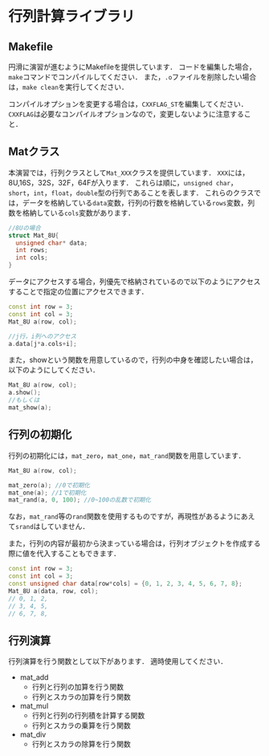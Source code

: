 # 行列計算ライブラリ
## Makefile
円滑に演習が進むようにMakefileを提供しています．
コードを編集した場合，`make`コマンドでコンパイルしてください．
また，`.o`ファイルを削除したい場合は，`make clean`を実行してください．

コンパイルオプションを変更する場合は，`CXXFLAG_ST`を編集してください．
`CXXFLAG`は必要なコンパイルオプションなので，変更しないように注意すること．


## Matクラス
本演習では，行列クラスとして`Mat_XXX`クラスを提供しています．
`XXX`には，8U,16S，32S，32F，64Fが入ります．
これらは順に，`unsigned char`，`short`，`int`，`float`，`double`型の行列であることを表します．
これらのクラスでは，データを格納している`data`変数，行列の行数を格納している`rows`変数，列数を格納している`cols`変数があります．
```cpp
//8Uの場合
struct Mat_8U{
  unsigned char* data;
  int rows;
  int cols;
}
```
データにアクセスする場合，列優先で格納されているので以下のようにアクセスすることで指定の位置にアクセスできます．
```cpp
const int row = 3;
const int col = 3;
Mat_8U a(row, col);

//j行，i列へのアクセス
a.data[j*a.cols+i];
```

また，showという関数を用意しているので，行列の中身を確認したい場合は，以下のようにしてください．
```cpp
Mat_8U a(row, col);
a.show();
//もしくは
mat_show(a);
```

## 行列の初期化
行列の初期化には，`mat_zero`，`mat_one`，`mat_rand`関数を用意しています．
```cpp
Mat_8U a(row, col);

mat_zero(a); //0で初期化
mat_one(a); //1で初期化
mat_rand(a, 0, 100); //0~100の乱数で初期化
```
なお，`mat_rand`等の`rand`関数を使用するものですが，再現性があるようにあえて`srand`はしていません．

また，行列の内容が最初から決まっている場合は，行列オブジェクトを作成する際に値を代入することもできます．

```cpp
const int row = 3;
const int col = 3;
const unsigned char data[row*cols] = {0, 1, 2, 3, 4, 5, 6, 7, 8};
Mat_8U a(data, row, col);
// 0, 1, 2,
// 3, 4, 5,
// 6, 7, 8,
```

## 行列演算
行列演算を行う関数として以下があります．
適時使用してください．
* mat_add
  - 行列と行列の加算を行う関数
  - 行列とスカラの加算を行う関数
* mat_mul
  - 行列と行列の行列積を計算する関数
  - 行列とスカラの乗算を行う関数
* mat_div
  - 行列とスカラの除算を行う関数
